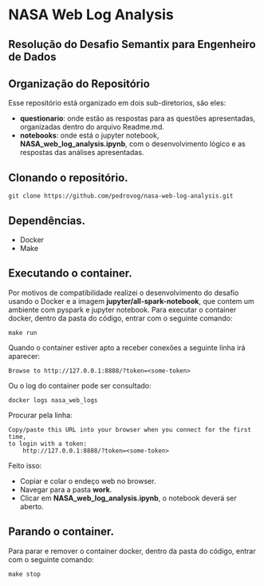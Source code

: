 # NASA Web Log Analysis

## Resolução do Desafio Semantix para Engenheiro de Dados

## Organização do Repositório

Esse repositório está organizado em dois sub-diretorios, são eles:

- **questionario**: onde estão as respostas para as questões apresentadas, organizadas dentro do arquivo Readme.md.
- **notebooks**: onde está o jupyter notebook, **NASA_web_log_analysis.ipynb**, com o desenvolvimento lógico e as respostas das análises apresentadas.

## Clonando o repositório.

    git clone https://github.com/pedrovog/nasa-web-log-analysis.git

## Dependências.

- Docker
- Make

## Executando o container.

Por motivos de compatibilidade realizei o desenvolvimento do desafio usando o Docker e a imagem **jupyter/all-spark-notebook**, que contem um ambiente com pyspark e jupyter notebook.
Para executar o container docker, dentro da pasta do código, entrar com o seguinte comando:

    make run

Quando o container estiver apto a receber conexões a seguinte linha irá aparecer:

    Browse to http://127.0.0.1:8888/?token=<some-token>

Ou o log do container pode ser consultado:

    docker logs nasa_web_logs

Procurar pela linha:

    Copy/paste this URL into your browser when you connect for the first time,
    to login with a token:
        http://127.0.0.1:8888/?token=<some-token>

Feito isso:
- Copiar e colar o endeço web no browser.
- Navegar para a pasta **work**.
- Clicar em **NASA_web_log_analysis.ipynb**, o notebook deverá ser aberto.

## Parando o container.

Para parar e remover o container docker, dentro da pasta do código, entrar com o seguinte comando:

    make stop